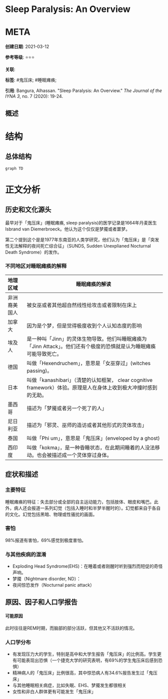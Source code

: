 # Sleep Paralysis: An Overview

# META

**创建日期**: 2021-03-12

**参考等级**: ⭐⭐⭐

**关联**: 

**标签**: #鬼压床; #睡眠瘫痪; 

**引用**: Bangura, Alhassan. "Sleep Paralysis: An Overview." *The Journal of the IYNA 3*, no. 7 (2020): 19-24.

## 概述


# 结构

## 总体结构

```mermaid
graph TD

```

# 正文分析

## 历史和文化源头

最早对于「鬼压床」(睡眠瘫痪, sleep paralysis)的医学记录是1664年丹麦医生Isbrand van Diemerbroeck。他认为这个仅仅是梦魇或者噩梦。

第二个提到这个是是1977年东南亚的人类学研究，他们认为「鬼压床」是「突发性无法解释的夜间死亡综合征」（SUNDS, Sudden Unexplianed Nocturnal Death Syndrome）的发作。

### 不同地区对睡眠瘫痪的解释

| 地理区域     | 睡眠瘫痪的解读                                               |
| :----------- | ------------------------------------------------------------ |
| 非洲裔美国人 | 被女巫或者其他超自然线性给攻击或者限制在床上                 |
| 加拿大       | 因为是个梦，但是觉得极度收到个人认知态度的影响               |
| 埃及人       | 是一种叫「Jinn」的灵体生物导致。他们叫睡眠瘫痪为「Jinn Attack」。他们还有个极度的恐惧就是认为睡眠瘫痪可能导致死亡。 |
| 德国         | 叫做「Hexendruchem」，意思是「女巫穿过」(witches passing)。  |
| 日本         | 叫做「kanashibari」（清楚的认知框架， clear cognitive framework）体验。原理是人在身体上收到极大冲撞时感到的无助。 |
| 墨西哥       | 描述为「梦魇或者另一个死了的人」                             |
| 尼日利亚     | 描述为「邪灵、巫师的造访或者其他形式的灵体攻击」             |
| 泰国         | 叫做「Phi um」，意思是「鬼压床」(enveloped by a ghost)       |
| 西印度       | 叫做「kokma」，是一种昏睡状态，在此期间睡着的人没法移动。也会被描述成一个灵体穿过身体。 |

## 症状和描述

### 主要特征

睡眠瘫痪的特征：失去部分或全部的自主运动能力，包括肢体、眼皮和嘴巴。此外，病人还会报道一系列幻觉（包括入睡时和半梦半醒时的）。幻觉都来自于各自的文化。幻觉包括黑暗、物理或性骚扰的画面。

### 害怕

98%报道有害怕，69%感觉到极度害怕。

### 与其他疾病的混淆

* Exploding Head Syndrome(EHS)：在睡着或者刚醒时听到强烈而短促的奇怪声响。
* 梦魇（Nightmare disorder, ND）：
* 夜间惊恐发作（Nocturnal panic attack）

## 原因、因子和人口学报告

#### 可能原因

此时往往是REM时期，而脑部的部分活跃，但其他又不活跃的情况。

### 人口学分布

* 有发现压力大的学生，特别是高中和大学生报告「鬼压床」的比例高。学生更有可能表现出恐惧（一个捷克大学的研究表明，有69%的学生鬼压床后感到恐惧）
* 精神病人的「鬼压床」比例很高，其中惊恐病人有34.6%报告发生过「鬼压床」
* 与其他睡眠相关病症，比如失眠、EHS、梦魇发生都很相关
* 女性和非白人群体更有可能发生「鬼压床」


